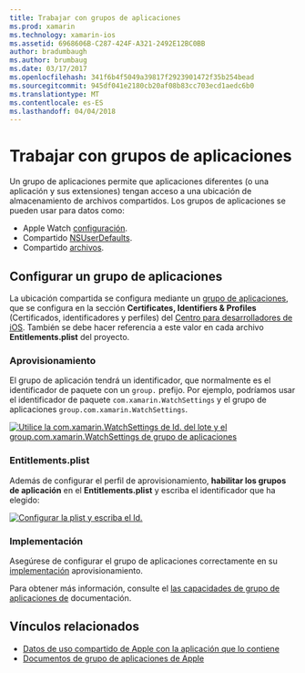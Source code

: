 ```yaml
---
title: Trabajar con grupos de aplicaciones
ms.prod: xamarin
ms.technology: xamarin-ios
ms.assetid: 6968606B-C287-424F-A321-2492E12BC0BB
author: bradumbaugh
ms.author: brumbaug
ms.date: 03/17/2017
ms.openlocfilehash: 341f6b4f5049a39817f2923901472f35b254bead
ms.sourcegitcommit: 945df041e2180cb20af08b83cc703ecd1aedc6b0
ms.translationtype: MT
ms.contentlocale: es-ES
ms.lasthandoff: 04/04/2018
---
```

# <a name="working-with-app-groups"></a>Trabajar con grupos de aplicaciones


Un grupo de aplicaciones permite que aplicaciones diferentes (o una aplicación y sus extensiones) tengan acceso a una ubicación de almacenamiento de archivos compartidos. Los grupos de aplicaciones se pueden usar para datos como:

- Apple Watch [configuración](~/ios/watchos/app-fundamentals/settings.md).
- Compartido [NSUserDefaults](~/ios/watchos/app-fundamentals/parent-app.md#nsuserdefaults).
- Compartido [archivos](~/ios/watchos/app-fundamentals/parent-app.md#files).

## <a name="configure-an-app-group"></a>Configurar un grupo de aplicaciones

La ubicación compartida se configura mediante un [grupo de aplicaciones](https://developer.apple.com/library/ios/documentation/Miscellaneous/Reference/EntitlementKeyReference/Chapters/EnablingAppSandbox.html#//apple_ref/doc/uid/TP40011195-CH4-SW19), que se configura en la sección **Certificates, Identifiers & Profiles** (Certificados, identificadores y perfiles) del [Centro para desarrolladores de iOS](https://developer.apple.com/devcenter/ios/). También se debe hacer referencia a este valor en cada archivo **Entitlements.plist** del proyecto.

### <a name="provisioning"></a>Aprovisionamiento

El grupo de aplicación tendrá un identificador, que normalmente es el identificador de paquete con un `group.` prefijo. Por ejemplo, podríamos usar el identificador de paquete `com.xamarin.WatchSettings` y el grupo de aplicaciones `group.com.xamarin.WatchSettings`.

[![](app-groups-images/app-group-sml.png "Utilice la com.xamarin.WatchSettings de Id. del lote y el group.com.xamarin.WatchSettings de grupo de aplicaciones")](app-groups-images/app-group.png#lightbox)

### <a name="entitlementsplist"></a>Entitlements.plist

Además de configurar el perfil de aprovisionamiento, **habilitar los grupos de aplicación** en el **Entitlements.plist** y escriba el identificador que ha elegido:

[![](app-groups-images/entitlements-sml.png "Configurar la plist y escriba el Id.")](app-groups-images/entitlements.png#lightbox)


### <a name="deployment"></a>Implementación

Asegúrese de configurar el grupo de aplicaciones correctamente en su [implementación](~/ios/watchos/deploy-test/index.md#App_Groups) aprovisionamiento.


Para obtener más información, consulte el [las capacidades de grupo de aplicaciones de](~/ios/deploy-test/provisioning/capabilities/app-groups-capabilities.md) documentación.


## <a name="related-links"></a>Vínculos relacionados

- [Datos de uso compartido de Apple con la aplicación que lo contiene](https://developer.apple.com/library/ios/documentation/General/Conceptual/ExtensibilityPG/ExtensionScenarios.html)
- [Documentos de grupo de aplicaciones de Apple](https://developer.apple.com/library/ios/documentation/Miscellaneous/Reference/EntitlementKeyReference/Chapters/EnablingAppSandbox.html#//apple_ref/doc/uid/TP40011195-CH4-SW19)
